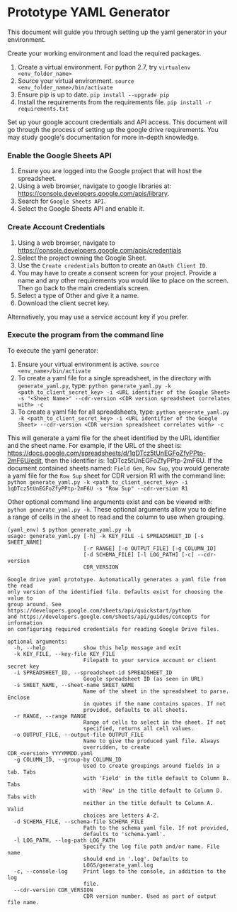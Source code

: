 # Prototype YAML Generator

This document will guide you through setting up the yaml generator in your environment.

Create your working environment and load the required packages.
  1.  Create a virtual environment.  For python 2.7, try `virtualenv <env_folder_name>`
  2.  Source your virtual environment.  `source <env_folder_name>/bin/activate`
  3.  Ensure pip is up to date.  `pip install --upgrade pip`
  4.  Install the requirements from the requirements file.  `pip install -r requirements.txt`

Set up your google account credentials and API access.  This document will go through the process of setting up the google drive requirements.  You may study google's documentation for more in-depth knowledge.

### Enable the Google Sheets API
  1.  Ensure you are logged into the Google project that will host the spreadsheet.
  2.  Using a web browser, navigate to google libraries at: https://console.developers.google.com/apis/library.
  3.  Search for `Google Sheets API`.
  4.  Select the Google Sheets API and enable it.

### Create Account Credentials
  1.  Using a web browser, navigate to https://console.developers.google.com/apis/credentials
  2.  Select the project owning the Google Sheet.
  2.  Use the `Create credentials` button to create an `OAuth Client ID`.
  3.  You may have to create a consent screen for your project.  Provide a name and any other requirements you would like to place on the screen.  Then go back to the main credentials screen.
  4.  Select a type of Other and give it a name.
  5.  Download the client secret key.

Alternatively, you may use a service account key if you prefer.

### Execute the program from the command line
To execute the yaml generator:
  1.  Ensure your virtual environment is active.  `source <env_name>/bin/activate`
  2.  To create a yaml file for a single spreadsheet, in the directory with `generate_yaml.py`, type:  `python generate_yaml.py -k <path_to_client_secret_key> -i <URL identifier of the Google Sheet> -s "<Sheet Name>" --cdr-version <CDR version spreadsheet correlates with> -c`
  3.  To create a yaml file for all spreadsheets, type: `python generate_yaml.py -k <path_to_client_secret_key> -i <URL identifier of the Google Sheet> --cdr-version <CDR version spreadsheet correlates with> -c`

This will generate a yaml file for the sheet identified by the URL identifier and the sheet name.  For example, if the URL of the sheet is:  https://docs.google.com/spreadsheets/d/1qDTcz5tUnEGFoZfyPPtp-2mF6U/edit, then the identifier is:  1qDTcz5tUnEGFoZfyPPtp-2mF6U.  If the document contained sheets named:  `Field Gen`, `Row Sup`, you would generate a yaml file for the `Row Sup` sheet for CDR version R1 with the command line:  `python generate_yaml.py -k <path_to_client_secret_key> -i 1qDTcz5tUnEGFoZfyPPtp-2mF6U -s "Row Sup" --cdr-version R1`

Other optional command line arguments exist and can be viewed with: `python generate_yaml.py -h`.  These optional arguments allow you to define a range of cells in the sheet to read and the column to use when grouping.

```
(yaml_env) $ python generate_yaml.py -h
usage: generate_yaml.py [-h] -k KEY_FILE -i SPREADSHEET_ID [-s SHEET_NAME]
                        [-r RANGE] [-o OUTPUT_FILE] [-g COLUMN_ID]
                        [-d SCHEMA_FILE] [-l LOG_PATH] [-c] --cdr-version
                        CDR_VERSION

Google drive yaml prototype. Automatically generates a yaml file from the read
only version of the identified file. Defaults exist for choosing the value to
group around. See https://developers.google.com/sheets/api/quickstart/python
and https://developers.google.com/sheets/api/guides/concepts for information
on configuring required credentials for reading Google Drive files.

optional arguments:
  -h, --help            show this help message and exit
  -k KEY_FILE, --key-file KEY_FILE
                        Filepath to your service account or client secret key
  -i SPREADSHEET_ID, --spreadsheet-id SPREADSHEET_ID
                        Google spreadsheet ID (as seen in URL)
  -s SHEET_NAME, --sheet-name SHEET_NAME
                        Name of the sheet in the spreadsheet to parse. Enclose
                        in quotes if the name contains spaces. If not
                        provided, defaults to all sheets.
  -r RANGE, --range RANGE
                        Range of cells to select in the sheet. If not
                        specified, returns all cell values.
  -o OUTPUT_FILE, --output-file OUTPUT_FILE
                        Name to give the produced yaml file. Always
                        overridden, to create CDR_<version>_YYYYMMDD.yaml
  -g COLUMN_ID, --group-by COLUMN_ID
                        Used to create groupings around fields in a tab. Tabs
                        with 'Field' in the title default to Column B. Tabs
                        with 'Row' in the title default to Column D. Tabs with
                        neither in the title default to Column A. Valid
                        choices are letters A-Z.
  -d SCHEMA_FILE, --schema-file SCHEMA_FILE
                        Path to the schema yaml file. If not provided,
                        defaults to 'schema.yaml'.
  -l LOG_PATH, --log-path LOG_PATH
                        Specify the log file path and/or name. File name
                        should end in '.log'. Defaults to
                        LOGS/generate_yaml.log
  -c, --console-log     Print logs to the console, in addition to the log
                        file.
  --cdr-version CDR_VERSION
                        CDR version number. Used as part of output file name.
```
